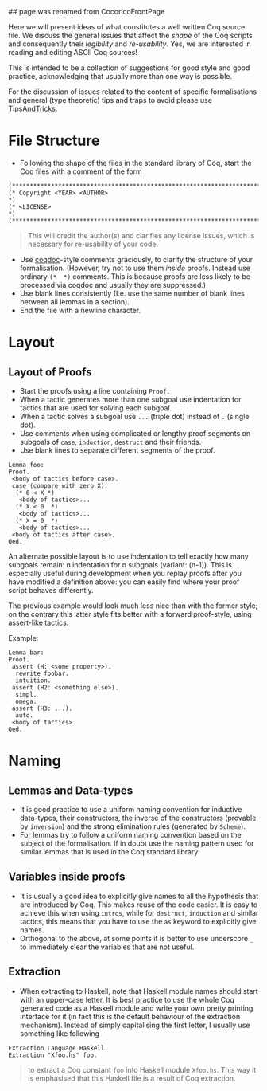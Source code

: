 \#\# page was renamed from CocoricoFrontPage

Here we will present ideas of what constitutes a well written Coq source file. We discuss the general issues that affect the *shape* of the Coq scripts and consequently their *legibility* and *re-usability*. Yes, we are interested in reading and editing ASCII Coq sources!

This is intended to be a collection of suggestions for good style and good practice, acknowledging that usually more than one way is possible.

For the discussion of issues related to the content of specific formalisations and general (type theoretic) tips and traps to avoid please use [TipsAndTricks](../TipsAndTricks).

File Structure
==============

-   Following the shape of the files in the standard library of Coq, start the Coq files with a comment of the form

<!-- -->

    (************************************************************************)
    (* Copyright <YEAR> <AUTHOR>                                            *)
    (* <LICENSE>                                                            *)
    (************************************************************************)

> This will credit the author(s) and clarifies any license issues, which is necessary for re-usability of your code.

-   Use [coqdoc](http://coq.inria.fr/doc/Reference-Manual017.html#sec575)-style comments graciously, to clarify the structure of your formalisation. (However, try not to use them *inside* proofs. Instead use ordinary `(*  *)` comments. This is because proofs are less likely to be processed via coqdoc and usually they are suppressed.)
-   Use blank lines consistently (I.e. use the same number of blank lines between all lemmas in a section).
-   End the file with a newline character.

Layout
======

Layout of Proofs
----------------

-   Start the proofs using a line containing `Proof.`
-   When a tactic generates more than one subgoal use indentation for tactics that are used for solving each subgoal.
-   When a tactic solves a subgoal use `...` (triple dot) instead of `.` (single dot).
-   Use comments when using complicated or lengthy proof segments on subgoals of `case`, `induction`, `destruct` and their friends.
-   Use blank lines to separate different segments of the proof.

<!-- -->

    Lemma foo:
    Proof.
     <body of tactics before case>.
     case (compare_with_zero X).
      (* 0 < X *)
       <body of tactics>...
      (* X < 0  *)
       <body of tactics>...
      (* X = 0  *)
       <body of tactics>...
     <body of tactics after case>.
    Qed.

An alternate possible layout is to use indentation to tell exactly how many subgoals remain: n indentation for n subgoals (variant: (n-1)). This is especially useful during development when you replay proofs after you have modified a definition above: you can easily find where your proof script behaves differently.

The previous example would look much less nice than with the former style; on the contrary this latter style fits better with a forward proof-style, using assert-like tactics.

Example:

    Lemma bar:
    Proof.
     assert (H: <some property>).
      rewrite foobar.
      intuition.
     assert (H2: <something else>).
      simpl.
      omega.
     assert (H3: ...).
      auto.
     <body of tactics>
    Qed.

Naming
======

Lemmas and Data-types
---------------------

-   It is good practice to use a uniform naming convention for inductive data-types, their constructors, the inverse of the constructors (provable by `inversion`) and the strong elimination rules (generated by `Scheme`).
-   For lemmas try to follow a uniform naming convention based on the subject of the formalisation. If in doubt use the naming pattern used for similar lemmas that is used in the Coq standard library.

Variables inside proofs
-----------------------

-   It is usually a good idea to explicitly give names to all the hypothesis that are introduced by Coq. This makes reuse of the code easier. It is easy to achieve this when using `intros`, while for `destruct`, `induction` and similar tactics, this means that you have to use the `as` keyword to explicitly give names.
-   Orthogonal to the above, at some points it is better to use underscore `_` to immediately clear the variables that are not useful.

Extraction
----------

-   When extracting to Haskell, note that Haskell module names should start with an upper-case letter. It is best practice to use the whole Coq generated code as a Haskell module and write your own pretty printing interface for it (in fact this is the default behaviour of the extraction mechanism). Instead of simply capitalising the first letter, I usually use something like following

<!-- -->

    Extraction Language Haskell.
    Extraction "Xfoo.hs" foo.

> to extract a Coq constant `foo` into Haskell module `Xfoo.hs`. This way it is emphasised that this Haskell file is a result of Coq extraction.
